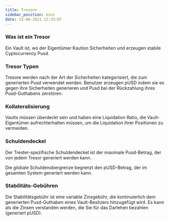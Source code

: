 ```yaml
---
title: Tresore
sidebar_position: eins
date: 13-08-2021 12:33:07
---
```


### Was ist ein Tresor

Ein Vault ist, wo der Eigentümer Kaution Sicherheiten und erzeugen stabile Cyptocurrency Pusd.

### Tresor Typen
Tresore werden nach der Art der Sicherheiten kategorisiert, die zum generierten Pusd verwendet werden. Benutzer erzeugen pUSD indem sie es gegen ihre Sicherheiten generieren und Pusd bei der Rückzahlung ihres Pusd-Guthabens zerstören.

### Kollateralisierung
Vaults müssen überdeckt sein und haben eine Liquidation Ratio, die Vault-Eigentümer aufrechterhalten müssen, um die Liquidation ihrer Positionen zu vermeiden.

### Schuldendeckel
Der Trester-spezifische Schuldendeckel ist der maximale Pusd-Betrag, der von jedem Tresor generiert werden kann.

Die globale Schuldenobergrenze begrenzt den pUSD-Betrag, der im gesamten System generiert werden kann.

### Stabilitäts-Gebühren
Die Stabilitätsgebühr ist eine variable Zinsgebühr, die kontinuierlich dem generierten Pusd-Guthaben eines Vault-Besitzers hinzugefügt wird. Es kann als die Zinsen verstanden werden, die Sie für das Darlehen bezahlen (generiert pUSD). 


